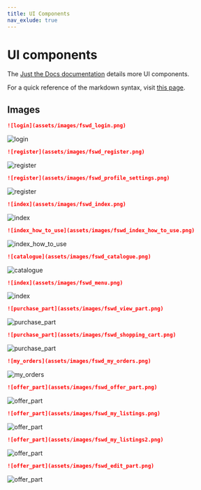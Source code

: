 ```yaml
---
title: UI Components
nav_exlude: true
---
```


# UI components

The [Just the Docs documentation](https://just-the-docs.github.io/just-the-docs/docs/ui-components) details more UI components.

For a quick reference of the markdown syntax, visit [this page](https://github.com/just-the-docs/just-the-docs/blob/main/docs/index-test.md?plain=1).

## Images

```markdown
![login](assets/images/fswd_login.png)
```

![login](assets/images/fswd_login.png)

```markdown
![register](assets/images/fswd_register.png)
```

![register](assets/images/fswd_register.png)

```markdown
![register](assets/images/fswd_profile_settings.png)
```

![register](assets/images/fswd_profile_settings.png)

```markdown
![index](assets/images/fswd_index.png)
```

![index](assets/images/fswd_index.png)

```markdown
![index_how_to_use](assets/images/fswd_index_how_to_use.png)
```

![index_how_to_use](assets/images/fswd_index_how_to_use.png)

```markdown
![catalogue](assets/images/fswd_catalogue.png)
```

![catalogue](assets/images/fswd_catalogue.png)

```markdown
![index](assets/images/fswd_menu.png)
```

![index](assets/images/fswd_menu.png)

```markdown
![purchase_part](assets/images/fswd_view_part.png)
```

![purchase_part](assets/images/fswd_view_part.png)

```markdown
![purchase_part](assets/images/fswd_shopping_cart.png)
```

![purchase_part](assets/images/fswd_shopping_cart.png)

```markdown
![my_orders](assets/images/fswd_my_orders.png)
```

![my_orders](assets/images/fswd_my_orders.png)

```markdown
![offer_part](assets/images/fswd_offer_part.png)
```

![offer_part](assets/images/fswd_offer_part.png)

```markdown
![offer_part](assets/images/fswd_my_listings.png)
```

![offer_part](assets/images/fswd_my_listings.png)

```markdown
![offer_part](assets/images/fswd_my_listings2.png)
```

![offer_part](assets/images/fswd_my_listings2.png)

```markdown
![offer_part](assets/images/fswd_edit_part.png)
```

![offer_part](assets/images/fswd_edit_part.png)